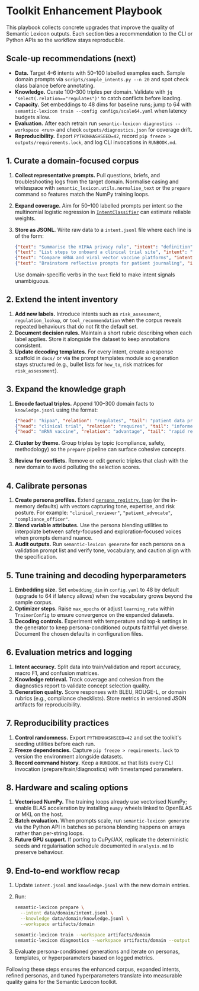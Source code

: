 # Toolkit Enhancement Playbook

This playbook collects concrete upgrades that improve the quality of
Semantic Lexicon outputs. Each section ties a recommendation to the CLI
or Python APIs so the workflow stays reproducible.

## Scale-up recommendations (next)

- **Data.** Target 4–6 intents with 50–100 labelled examples each.
  Sample domain prompts via `scripts/sample_intents.py --n 20` and spot
  check class balance before annotating.
- **Knowledge.** Curate 100–300 triples per domain. Validate with
  `jq 'select(.relation=="regulates")'` to catch conflicts before
  loading.
- **Capacity.** Set embeddings to 48 dims for baseline runs; jump to 64
  with `semantic-lexicon train --config configs/scale64.yaml` when
  latency budgets allow.
- **Evaluation.** After each retrain run
  `semantic-lexicon diagnostics --workspace <run>` and check
  `outputs/diagnostics.json` for coverage drift.
- **Reproducibility.** Export `PYTHONHASHSEED=42`, record
  `pip freeze > outputs/requirements.lock`, and log CLI invocations in
  `RUNBOOK.md`.

## 1. Curate a domain-focused corpus

1. **Collect representative prompts.** Pull questions, briefs, and
   troubleshooting logs from the target domain. Normalise casing and
   whitespace with `semantic_lexicon.utils.normalise_text` or the
   `prepare` command so features match the NumPy training loops.
2. **Expand coverage.** Aim for 50–100 labelled prompts per
   intent so the multinomial logistic regression in
   [`IntentClassifier`](../src/semantic_lexicon/intent.py) can estimate
   reliable weights.
3. **Store as JSONL.** Write raw data to a `intent.jsonl` file where
   each line is of the form:

   ```json
   {"text": "Summarise the HIPAA privacy rule", "intent": "definition"}
   {"text": "List steps to onboard a clinical trial site", "intent": "how_to"}
   {"text": "Compare mRNA and viral vector vaccine platforms", "intent": "comparison"}
   {"text": "Brainstorm reflective prompts for patient journaling", "intent": "exploration"}
   ```

   Use domain-specific verbs in the `text` field to make intent signals
   unambiguous.

## 2. Extend the intent inventory

1. **Add new labels.** Introduce intents such as `risk_assessment`,
   `regulation_lookup`, or `tool_recommendation` when the corpus reveals
   repeated behaviours that do not fit the default set.
2. **Document decision rules.** Maintain a short rubric describing when
   each label applies. Store it alongside the dataset to keep
   annotations consistent.
3. **Update decoding templates.** For every intent, create a response
   scaffold in `docs/` or via the prompt templates module so generation
   stays structured (e.g., bullet lists for `how_to`, risk matrices for
   `risk_assessment`).

## 3. Expand the knowledge graph

1. **Encode factual triples.** Append 100–300 domain facts to
   `knowledge.jsonl` using the format:

   ```json
   {"head": "hipaa", "relation": "regulates", "tail": "patient data privacy"}
   {"head": "clinical trial", "relation": "requires", "tail": "informed consent"}
   {"head": "mRNA vaccine", "relation": "advantage", "tail": "rapid redesign"}
   ```

2. **Cluster by theme.** Group triples by topic (compliance, safety,
   methodology) so the `prepare` pipeline can surface cohesive concepts.
3. **Review for conflicts.** Remove or edit generic triples that clash
   with the new domain to avoid polluting the selection scores.

## 4. Calibrate personas

1. **Create persona profiles.** Extend
   [`persona_registry.json`](../src/semantic_lexicon/data/persona_registry.json)
   (or the in-memory defaults) with vectors capturing tone, expertise,
   and risk posture. For example: `"clinical_reviewer"`,
   `"patient_advocate"`, `"compliance_officer"`.
2. **Blend variable attributes.** Use the persona blending utilities to
   interpolate between safety-focused and exploration-focused voices when
   prompts demand nuance.
3. **Audit outputs.** Run `semantic-lexicon generate` for each persona
   on a validation prompt list and verify tone, vocabulary, and caution
   align with the specification.

## 5. Tune training and decoding hyperparameters

1. **Embedding size.** Set `embedding_dim` in `config.yaml` to 48 by
   default (upgrade to 64 if latency allows) when the vocabulary grows
   beyond the sample corpus.
2. **Optimizer steps.** Raise `max_epochs` or adjust `learning_rate`
   within `TrainerConfig` to ensure convergence on the expanded datasets.
3. **Decoding controls.** Experiment with temperature and top-k settings
   in the generator to keep persona-conditioned outputs faithful yet
   diverse. Document the chosen defaults in configuration files.

## 6. Evaluation metrics and logging

1. **Intent accuracy.** Split data into train/validation and report
   accuracy, macro F1, and confusion matrices.
2. **Knowledge retrieval.** Track coverage and cohesion from the
   diagnostics report to validate concept selection quality.
3. **Generation quality.** Score responses with BLEU, ROUGE-L, or
   domain rubrics (e.g., compliance checklists). Store metrics in
   versioned JSON artifacts for reproducibility.

## 7. Reproducibility practices

1. **Control randomness.** Export `PYTHONHASHSEED=42` and set the
   toolkit's seeding utilities before each run.
2. **Freeze dependencies.** Capture `pip freeze > requirements.lock` to
   version the environment alongside datasets.
3. **Record command history.** Keep a `RUNBOOK.md` that lists every CLI
   invocation (prepare/train/diagnostics) with timestamped parameters.

## 8. Hardware and scaling options

1. **Vectorised NumPy.** The training loops already use vectorised
   NumPy; enable BLAS acceleration by installing `numpy` wheels linked to
   OpenBLAS or MKL on the host.
2. **Batch evaluation.** When prompts scale, run `semantic-lexicon
   generate` via the Python API in batches so persona blending happens on
   arrays rather than per-string loops.
3. **Future GPU support.** If porting to CuPy/JAX, replicate the
   deterministic seeds and regularisation schedule documented in
   `analysis.md` to preserve behaviour.

## 9. End-to-end workflow recap

1. Update `intent.jsonl` and `knowledge.jsonl` with the new domain
   entries.
2. Run:

   ```bash
   semantic-lexicon prepare \
     --intent data/domain/intent.jsonl \
     --knowledge data/domain/knowledge.jsonl \
     --workspace artifacts/domain

   semantic-lexicon train --workspace artifacts/domain
   semantic-lexicon diagnostics --workspace artifacts/domain --output diagnostics.json
   ```

3. Evaluate persona-conditioned generations and iterate on personas,
   templates, or hyperparameters based on logged metrics.

Following these steps ensures the enhanced corpus, expanded intents,
refined personas, and tuned hyperparameters translate into measurable
quality gains for the Semantic Lexicon toolkit.
